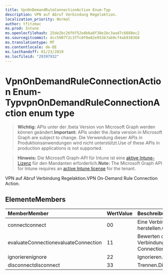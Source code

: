 ```yaml
---
title: VpnOnDemandRuleConnectionAction Enum-Typ
description: VPN auf Abruf Verbindung Regelaktion.
localization_priority: Normal
author: tfitzmac
ms.prod: Intune
ms.openlocfilehash: 25de2bc26f6f52e4b6a8f38e1bc3aad7c6888ec2
ms.sourcegitcommit: dcc5907f2c3ffc0f0e82e953b7ab9cf4ab938360
ms.translationtype: MT
ms.contentlocale: de-DE
ms.lasthandoff: 01/23/2019
ms.locfileid: "29397932"
---
```

# <a name="vpnondemandruleconnectionaction-enum-type"></a><span data-ttu-id="279d9-103">VpnOnDemandRuleConnectionAction Enum-Typ</span><span class="sxs-lookup"><span data-stu-id="279d9-103">vpnOnDemandRuleConnectionAction enum type</span></span>

> <span data-ttu-id="279d9-104">**Wichtig:** APIs unter der /beta Version von Microsoft Graph werden können geändert.</span><span class="sxs-lookup"><span data-stu-id="279d9-104">**Important:** APIs under the /beta version in Microsoft Graph are subject to change.</span></span> <span data-ttu-id="279d9-105">Die Verwendung dieser APIs in Produktionsanwendungen wird nicht unterstützt.</span><span class="sxs-lookup"><span data-stu-id="279d9-105">Use of these APIs in production applications is not supported.</span></span>

> <span data-ttu-id="279d9-106">**Hinweis:** Die Microsoft Graph-API für Intune ist eine [aktive Intune-Lizenz](https://go.microsoft.com/fwlink/?linkid=839381) für den Mandanten erforderlich.</span><span class="sxs-lookup"><span data-stu-id="279d9-106">**Note:** The Microsoft Graph API for Intune requires an [active Intune license](https://go.microsoft.com/fwlink/?linkid=839381) for the tenant.</span></span>

<span data-ttu-id="279d9-107">VPN auf Abruf Verbindung Regelaktion.</span><span class="sxs-lookup"><span data-stu-id="279d9-107">VPN On-Demand Rule Connection Action.</span></span>

## <a name="members"></a><span data-ttu-id="279d9-108">Elemente</span><span class="sxs-lookup"><span data-stu-id="279d9-108">Members</span></span>
|<span data-ttu-id="279d9-109">Member</span><span class="sxs-lookup"><span data-stu-id="279d9-109">Member</span></span>|<span data-ttu-id="279d9-110">Wert</span><span class="sxs-lookup"><span data-stu-id="279d9-110">Value</span></span>|<span data-ttu-id="279d9-111">Beschreibung</span><span class="sxs-lookup"><span data-stu-id="279d9-111">Description</span></span>|
|:---|:---|:---|
|<span data-ttu-id="279d9-112">connect</span><span class="sxs-lookup"><span data-stu-id="279d9-112">connect</span></span>|<span data-ttu-id="279d9-113">0</span><span class="sxs-lookup"><span data-stu-id="279d9-113">0</span></span>|<span data-ttu-id="279d9-114">Eine Verbindung herstellen.</span><span class="sxs-lookup"><span data-stu-id="279d9-114">Connect.</span></span>|
|<span data-ttu-id="279d9-115">evaluateConnection</span><span class="sxs-lookup"><span data-stu-id="279d9-115">evaluateConnection</span></span>|<span data-ttu-id="279d9-116">1</span><span class="sxs-lookup"><span data-stu-id="279d9-116">1</span></span>|<span data-ttu-id="279d9-117">Bewerten der Verbindung.</span><span class="sxs-lookup"><span data-stu-id="279d9-117">Evaluate Connection.</span></span>|
|<span data-ttu-id="279d9-118">ignorieren</span><span class="sxs-lookup"><span data-stu-id="279d9-118">ignore</span></span>|<span data-ttu-id="279d9-119">2</span><span class="sxs-lookup"><span data-stu-id="279d9-119">2</span></span>|<span data-ttu-id="279d9-120">Ignorieren.</span><span class="sxs-lookup"><span data-stu-id="279d9-120">Ignore.</span></span>|
|<span data-ttu-id="279d9-121">disconnect</span><span class="sxs-lookup"><span data-stu-id="279d9-121">disconnect</span></span>|<span data-ttu-id="279d9-122">3</span><span class="sxs-lookup"><span data-stu-id="279d9-122">3</span></span>|<span data-ttu-id="279d9-123">Trennen.</span><span class="sxs-lookup"><span data-stu-id="279d9-123">Disconnect.</span></span>|




